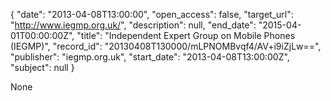 {
  "date": "2013-04-08T13:00:00", 
  "open_access": false, 
  "target_url": "http://www.iegmp.org.uk/", 
  "description": null, 
  "end_date": "2015-04-01T00:00:00Z", 
  "title": "Independent Expert Group on Mobile Phones (IEGMP)", 
  "record_id": "20130408T130000/mLPNOMBvqf4/AV+i9iZjLw==", 
  "publisher": "iegmp.org.uk", 
  "start_date": "2013-04-08T13:00:00Z", 
  "subject": null
}

None